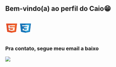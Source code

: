 ## Bem-vindo(a) ao perfil do Caio😁


<div style="display: inline_block"><br>
  
  <img align="center" alt="HTML" height="30" width="40" src="https://raw.githubusercontent.com/devicons/devicon/master/icons/html5/html5-original.svg">
  <img align="center" alt="CSS" height="30" width="40" src="https://raw.githubusercontent.com/devicons/devicon/master/icons/css3/css3-original.svg">
</div>
 
 <br>
 
  ### Pra contato, segue meu email a baixo
 
<div> 
  <a href = "chrj.2014@gmail.com"><img src="https://img.shields.io/badge/-Gmail-%23333?style=for-the-badge&logo=gmail&logoColor=white" target="_blank"></a>


